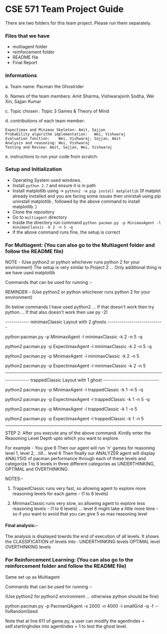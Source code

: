 # CSE 571 Team Project Guide

There are two folders for this team project. Please run them separately. 

### Files that we have

* multiagent folder
* reinforcement folder
* README file
* Final Report

### Informations

a.  Team name: Pacman the Ghostrider

b.  Names of the team members: Amit Sharma, Vishwarajsinh Sodha, Wei Xin, Sajjan Kumar 

c.  Topic chosen : Topic 3 Games & Theory of Mind

d.  contributions of each team member: 

   	Expectimax and Minimax Skeleton: Amit, Sajjan
	Probability algorithm implementation:	Wei, Vishwaraj
	Evaluation function:	Wei, Vishwaraj, Sajjan, Amit
	Analysis and reasoning:	Wei, Vishwaraj
	Testing and Review:	Amit, Sajjan, Wei, Vishwaraj

e.  instructions to run your code from scratch:

### Setup and Initialization

* Operating System used windows.
* Install `python 2.7` and ensure it is in path
* Install matplotlib using -> 
  `python2 -m pip install matplotlib` 
  (If matplot already installed and you are facing some issues then uninstall using pip uninstall matplotlib , followed by the above        command to install matplotlib. )
* Clone the repository
* Go to `multiagent` directory
* Inside the directory run command `python pacman.py -p MinimaxAgent -l minimaxClassic -k 2 -n 5 -q`  
* If the above command runs fine, the setup is correct

### For Multiagent: (You can also go to the Multiagent folder and follow the README file)
	
NOTE - (Use python2 or python whichever runs python 2 for your environment)
The setup is very similar to Project 2 ... Only additional thing is we have used matplotlib

Commands that can be used for running :-

REMINDER - (Use python2 or python whichever runs python 2 for your environment)

(In below commands I have used python2 ... If that doesn't work then try python ... If that also doesn't work then use py -2)


------------   minimaxClassic Layout with 2 ghosts ----------------------------

python pacman.py -p MinimaxAgent -l minimaxClassic -k 2 -n 5 -q

python2 pacman.py -p ExpectimaxAgent -l minimaxClassic -k 2 -n 5 -q

python2 pacman.py -p MinimaxAgent -l minimaxClassic -k 2 -n 5

python2 pacman.py -p ExpectimaxAgent -l minimaxClassic -k 2 -n 5


---------------------------------------------------------------------------------

------------   trappedClassic Layout with 1 ghost ----------------------------

python2 pacman.py -p MinimaxAgent -l trappedClassic -k 1 -n 5 -q
 
python2 pacman.py -p ExpectimaxAgent -l trappedClassic -k 1 -n 5 -q

python2 pacman.py -p MinimaxAgent -l trappedClassic -k 1 -n 5
 
python2 pacman.py -p ExpectimaxAgent -l trappedClassic -k 1 -n 5

-------------------------------------------------------------------------------

STEP 2:
After you execute any of the above command.
Kindly enter the Reasoning Level Depth upto which you want to explore. 

For example - You give 6
Then our agent will run 'n' games for reasoning level 1, level 2, ..till... level 6
Then finally our ANALYZER agent will display ANALYSIS of pacman performance through each of these levels and categorize 1 to 6 levels in three different categories as UNDERTHINKING, OPTIMAL and OVERTHINKING.


NOTES:-

1) TrappedClassic runs very fast, so allowing agent to explore more reasoning levels for each game - (1 to 8 levels)

2) MinimaxClassic runs very slow, so allowing agent to explore less reasoning levels - (1 to 6 levels) ... level 6 might take a little more time - so if you want to avoid that you can give 5 as max reasoning level

#### Final analysis:-

The analysis is displayed towrds the end of execution of all levels. 
It shows the CLASSIFICATION of levels into :
UNDERTHINKING levels
OPTIMAL level
OVERTHINKING levels


### For Reinforcement Learning: (You can also go to the reinforcement folder and follow the README file)

Same set up as Multiagent 

Commands that can be used for running :-

(Use python2 for python2 environment ... otherwise python should be fine)

python pacman.py -p PacmanQAgent -x 2000 -n 4000 -l smallGrid -q -f --fixRandomSeed

Note that at line 611 of game.py, a user can modify the agentIndex = self.startingIndex into agentIndex = 1 to test the ghost level.
